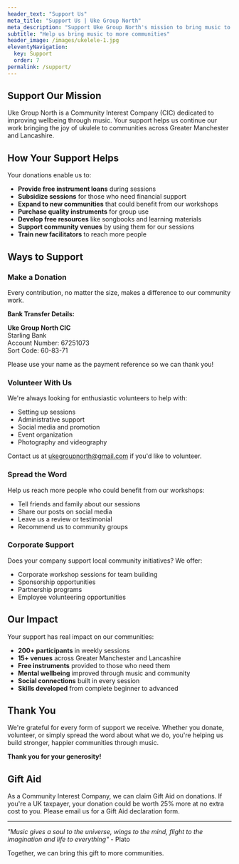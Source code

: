 ```yaml
---
header_text: "Support Us"
meta_title: "Support Us | Uke Group North"
meta_description: "Support Uke Group North's mission to bring music to communities. Your donations help us provide instruments and subsidized sessions."
subtitle: "Help us bring music to more communities"
header_image: /images/ukelele-1.jpg
eleventyNavigation:
  key: Support
  order: 7
permalink: /support/
---
```


## Support Our Mission

Uke Group North is a Community Interest Company (CIC) dedicated to improving wellbeing through music. Your support helps us continue our work bringing the joy of ukulele to communities across Greater Manchester and Lancashire.

## How Your Support Helps

Your donations enable us to:

- **Provide free instrument loans** during sessions
- **Subsidize sessions** for those who need financial support
- **Expand to new communities** that could benefit from our workshops
- **Purchase quality instruments** for group use
- **Develop free resources** like songbooks and learning materials
- **Support community venues** by using them for our sessions
- **Train new facilitators** to reach more people

## Ways to Support

### Make a Donation

Every contribution, no matter the size, makes a difference to our community work.

**Bank Transfer Details:**

**Uke Group North CIC**  
Starling Bank  
Account Number: 67251073  
Sort Code: 60-83-71

Please use your name as the payment reference so we can thank you!

### Volunteer With Us

We're always looking for enthusiastic volunteers to help with:
- Setting up sessions
- Administrative support
- Social media and promotion
- Event organization
- Photography and videography

Contact us at [ukegroupnorth@gmail.com](mailto:ukegroupnorth@gmail.com) if you'd like to volunteer.

### Spread the Word

Help us reach more people who could benefit from our workshops:
- Tell friends and family about our sessions
- Share our posts on social media
- Leave us a review or testimonial
- Recommend us to community groups

### Corporate Support

Does your company support local community initiatives? We offer:
- Corporate workshop sessions for team building
- Sponsorship opportunities
- Partnership programs
- Employee volunteering opportunities

## Our Impact

Your support has real impact on our communities:

- **200+ participants** in weekly sessions
- **15+ venues** across Greater Manchester and Lancashire
- **Free instruments** provided to those who need them
- **Mental wellbeing** improved through music and community
- **Social connections** built in every session
- **Skills developed** from complete beginner to advanced

## Thank You

We're grateful for every form of support we receive. Whether you donate, volunteer, or simply spread the word about what we do, you're helping us build stronger, happier communities through music.

**Thank you for your generosity!**

## Gift Aid

As a Community Interest Company, we can claim Gift Aid on donations. If you're a UK taxpayer, your donation could be worth 25% more at no extra cost to you. Please email us for a Gift Aid declaration form.

---

*"Music gives a soul to the universe, wings to the mind, flight to the imagination and life to everything"* - Plato

Together, we can bring this gift to more communities.